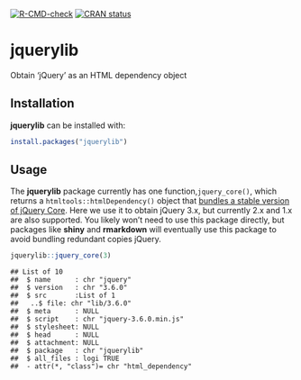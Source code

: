 
<!-- badges: start -->

[![R-CMD-check](https://github.com/rstudio/jquerylib/actions/workflows/R-CMD-check.yaml/badge.svg)](https://github.com/rstudio/jquerylib/actions)
[![CRAN
status](https://www.r-pkg.org/badges/version/jquerylib)](https://CRAN.R-project.org/package=jquerylib)
<!-- badges: end -->

# jquerylib

Obtain ‘jQuery’ as an HTML dependency object

## Installation

**jquerylib** can be installed with:

``` r
install.packages("jquerylib")
```

## Usage

The **jquerylib** package currently has one function,`jquery_core()`,
which returns a `htmltools::htmlDependency()` object that [bundles a
stable version of jQuery Core](https://code.jquery.com/). Here we use it
to obtain jQuery 3.x, but currently 2.x and 1.x are also supported. You
likely won’t need to use this package directly, but packages like
**shiny** and **rmarkdown** will eventually use this package to avoid
bundling redundant copies jQuery.

``` r
jquerylib::jquery_core(3)
```

    ## List of 10
    ##  $ name      : chr "jquery"
    ##  $ version   : chr "3.6.0"
    ##  $ src       :List of 1
    ##   ..$ file: chr "lib/3.6.0"
    ##  $ meta      : NULL
    ##  $ script    : chr "jquery-3.6.0.min.js"
    ##  $ stylesheet: NULL
    ##  $ head      : NULL
    ##  $ attachment: NULL
    ##  $ package   : chr "jquerylib"
    ##  $ all_files : logi TRUE
    ##  - attr(*, "class")= chr "html_dependency"
